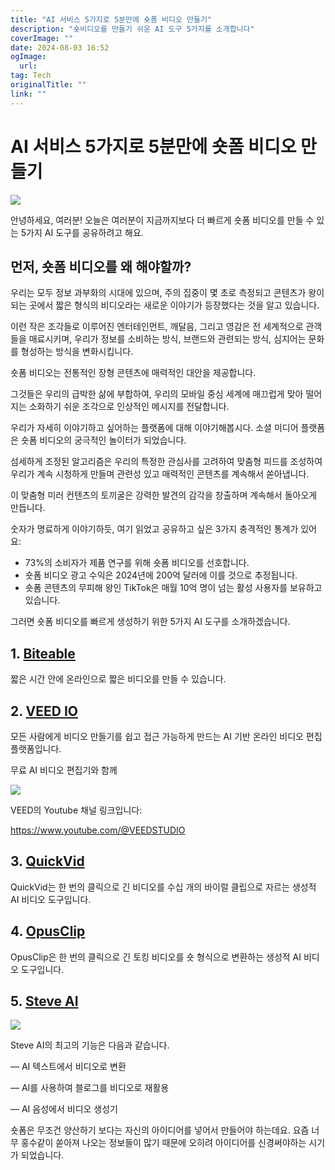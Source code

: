 ```yaml
---
title: "AI 서비스 5가지로 5분만에 숏폼 비디오 만들기"
description: "숏비디오를 만들기 쉬운 AI 도구 5가지를 소개합니다"
coverImage: ""
date: 2024-08-03 16:52
ogImage: 
  url: 
tag: Tech
originalTitle: ""
link: ""
---
```




# AI 서비스 5가지로 5분만에 숏폼 비디오 만들기

<img src="./img/5-AI-tools-to-generate-SHORT-FORM-Videos-FASTER_0.png" />

안녕하세요, 여러분! 오늘은 여러분이 지금까지보다 더 빠르게 숏폼 비디오를 만들 수 있는 5가지 AI 도구를 공유하려고 해요.

## 먼저, 숏폼 비디오를 왜 해야할까?

우리는 모두 정보 과부화의 시대에 있으며, 주의 집중이 몇 초로 측정되고 콘텐츠가 왕이 되는 곳에서 짧은 형식의 비디오라는 새로운 이야기가 등장했다는 것을 알고 있습니다.

이런 작은 조각들로 이루어진 엔터테인먼트, 깨달음, 그리고 영감은 전 세계적으로 관객들을 매료시키며, 우리가 정보를 소비하는 방식, 브랜드와 관련되는 방식, 심지어는 문화를 형성하는 방식을 변화시킵니다.

숏폼 비디오는 전통적인 장형 콘텐츠에 매력적인 대안을 제공합니다.

그것들은 우리의 급박한 삶에 부합하여, 우리의 모바일 중심 세계에 매끄럽게 맞아 떨어지는 소화하기 쉬운 조각으로 인상적인 메시지를 전달합니다.

<div class="content-ad"></div>

우리가 자세히 이야기하고 싶어하는 플랫폼에 대해 이야기해봅시다.
소셜 미디어 플랫폼은 숏폼 비디오의 궁극적인 놀이터가 되었습니다.

섬세하게 조정된 알고리즘은 우리의 특정한 관심사를 고려하여 맞춤형 피드를 조성하여 우리가 계속 시청하게 만들며 관련성 있고 매력적인 콘텐츠를 계속해서 쏟아냅니다.

이 맞춤형 미러 컨텐츠의 토끼굴은 강력한 발견의 감각을 창출하며 계속해서 돌아오게 만듭니다.

숫자가 명료하게 이야기하듯, 여기 읽었고 공유하고 싶은 3가지 충격적인 통계가 있어요:

- 73%의 소비자가 제품 연구를 위해 숏폼 비디오를 선호합니다.
- 숏폼 비디오 광고 수익은 2024년에 200억 달러에 이를 것으로 추정됩니다.
- 숏폼 콘텐츠의 무피해 왕인 TikTok은 매월 10억 명이 넘는 활성 사용자를 보유하고 있습니다.

그러면 숏폼 비디오를 빠르게 생성하기 위한 5가지 AI 도구를 소개하겠습니다.

<div class="content-ad"></div>

## 1. [Biteable](https://biteable.com/)

짧은 시간 안에 온라인으로 짧은 비디오를 만들 수 있습니다.

## 2. [VEED IO](https://www.veed.io/)

모든 사람에게 비디오 만들기를 쉽고 접근 가능하게 만드는 AI 기반 온라인 비디오 편집 플랫폼입니다.

무료 AI 비디오 편집기와 함께

<img src="./img/5-AI-tools-to-generate-SHORT-FORM-Videos-FASTER_1.png" />

VEED의 Youtube 채널 링크입니다:

https://www.youtube.com/@VEEDSTUDIO

## 3. [QuickVid](https://www.quickvid.ai/)

QuickVid는 한 번의 클릭으로 긴 비디오를 수십 개의 바이럴 클립으로 자르는 생성적 AI 비디오 도구입니다.

<div class="content-ad"></div>

## 4. [OpusClip](https://www.opus.pro/)

OpusClip은 한 번의 클릭으로 긴 토킹 비디오를 숏 형식으로 변환하는 생성적 AI 비디오 도구입니다.

## 5. [Steve AI](https://www.steve.ai/)

<img src="./img/5-AI-tools-to-generate-SHORT-FORM-Videos-FASTER_2.png" />

Steve AI의 최고의 기능은 다음과 같습니다.

— AI 텍스트에서 비디오로 변환

— AI를 사용하여 블로그를 비디오로 재활용

— AI 음성에서 비디오 생성기

숏폼은 무조건 양산하기 보다는 자신의 아이디어를 넣어서 만들어야 하는데요.
요즘 너무 홍수같이 쏟아져 나오는 정보들이 많기 때문에 오히려 아이디어를 신경써야하는 시기가 되었습니다.
